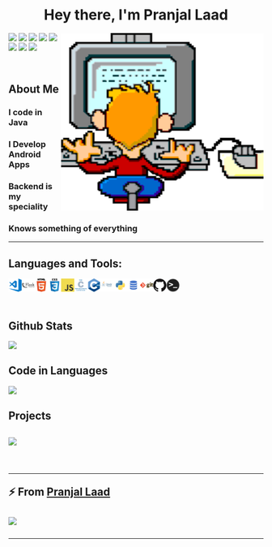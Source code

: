<p>
  
  <h1 align='center'>Hey there, I'm Pranjal Laad</h1>

</p>

<img align="right" src="https://github.com/anubhavv1998/pranjal01/blob/main/Image.gif" height="350" width="400">

[![](https://img.shields.io/badge/LinkedIn-Pranjal-blue)](https://www.linkedin.com/in/pranjal-laad-61b138131/)
[![](https://img.shields.io/badge/Twitter-Pranjal-skyblue)]( https://twitter.com/pranjal_laad?s=08/)
[![](https://img.shields.io/badge/HackerRank-Pranjal-brightgreen)](https://www.hackerrank.com/laadpranjal/)
[![](https://img.shields.io/badge/Instagram-Pranjal-orange)](https://instagram.com/pranjal_laad?igshid=126bev3b3cgxx)
[![](https://img.shields.io/badge/GeeksForGeeks-Pranjal-brightgreen)](https://auth.geeksforgeeks.org/user/laadpranjal/)
[![](https://img.shields.io/badge/YouTube-Pranjal-darkred)](https://youtube.com/user/pranjal4501/)
[![](https://img.shields.io/badge/Gmail-laadpranjal@gmail.com-red)](mailto:laadpranjal@gmail.com)
[![](https://img.shields.io/badge/facebook-Pranjal-blue)](https://www.facebook.com/pranjal.laad.75/)

<br>

<h2 align="top">About Me</h2>

### I code in Java

### I Develop Android Apps 

### Backend is my speciality

### Knows something of everything 


<hr>

## Languages and Tools:

<img align="left" alt="Visual Studio Code" width="26px" src="https://raw.githubusercontent.com/github/explore/80688e429a7d4ef2fca1e82350fe8e3517d3494d/topics/visual-studio-code/visual-studio-code.png" />
<img align="left" alt="Flask" width="26px" src="https://raw.githubusercontent.com/github/explore/80688e429a7d4ef2fca1e82350fe8e3517d3494d/topics/flask/flask.png" />
<img align="left" alt="HTML5" width="26px" src="https://raw.githubusercontent.com/github/explore/80688e429a7d4ef2fca1e82350fe8e3517d3494d/topics/html/html.png" />
<img align="left" alt="CSS3" width="26px" src="https://raw.githubusercontent.com/github/explore/80688e429a7d4ef2fca1e82350fe8e3517d3494d/topics/css/css.png" />
<img align="left" alt="JavaScript" width="26px" src="https://raw.githubusercontent.com/github/explore/80688e429a7d4ef2fca1e82350fe8e3517d3494d/topics/javascript/javascript.png" />
<img align="left" alt="C" width="26px" src="https://raw.githubusercontent.com/github/explore/80688e429a7d4ef2fca1e82350fe8e3517d3494d/topics/c/c.png" />
<img align="left" alt="CPP" width="26px" src="https://raw.githubusercontent.com/github/explore/80688e429a7d4ef2fca1e82350fe8e3517d3494d/topics/cpp/cpp.png" />
<img align="left" alt="Java" width="26px" src="https://raw.githubusercontent.com/github/explore/80688e429a7d4ef2fca1e82350fe8e3517d3494d/topics/java/java.png" />
<img align="left" alt="python" width="26px" src="https://raw.githubusercontent.com/github/explore/80688e429a7d4ef2fca1e82350fe8e3517d3494d/topics/python/python.png" />
<img align="left" alt="SQL" width="26px" src="https://raw.githubusercontent.com/github/explore/80688e429a7d4ef2fca1e82350fe8e3517d3494d/topics/sql/sql.png" />
<img align="left" alt="Git" width="26px" src="https://raw.githubusercontent.com/github/explore/80688e429a7d4ef2fca1e82350fe8e3517d3494d/topics/git/git.png" />
<img align="left" alt="GitHub" width="26px" src="https://raw.githubusercontent.com/github/explore/78df643247d429f6cc873026c0622819ad797942/topics/github/github.png" />
<img align="left" alt="Terminal" width="26px" src="https://raw.githubusercontent.com/github/explore/80688e429a7d4ef2fca1e82350fe8e3517d3494d/topics/terminal/terminal.png" /><br/>
<br/>
<br>

<h2 style="block">Github Stats</h2>
<p width="100%">
  <a href="https://github.com/pranjal01">
    <img align="top" src="https://github-readme-stats.vercel.app/api?username=pranjal01&theme=highcontrast&show_icons=true&count_private=true" />
  </a>
</p>

<h2 style="block">Code in Languages</h2>
  <p width="100%">
    <a href="https://github.com/pranjal01">
      <img align="top" src="https://github-readme-stats.vercel.app/api/top-langs/?username=pranjal01&theme=highcontrast&show_icons=true&count_private=true&layout=compact"/>
    </a>
  </p>

  <h2 style="block">  Projects <h2>
  <p width="100%">
    <a href="https://github.com/pranjal01/Krishak_Android_App">
      <img align="top" src="https://github-readme-stats.vercel.app/api/pin/?username=pranjal01&repo=Krishak_Android_App&theme=highcontrast&show_icons=true&count_private=true&layout=compact"/>
    </a>
      <br><br>
    
<!--  
   <a href="https://github.com/pranjal01/EmployeeLoanMgt">
    <img align="top" src="https://github-readme-stats.vercel.app/api/pin/?username=pranjal01&repo=EmployeeLoanMgt&theme=highcontrast&show_icons=true&count_private=true&layout=compact"/>
    </a>
    <br><br>
    <a href="https://github.com/anubhavv1998/EazyPeazy">
    <img align="top" src="https://github-readme-stats.vercel.app/api/pin/?username=pranjal01&repo=EazyPeazy&theme=highcontrast&show_icons=true&count_private=true&layout=compact"/>
    </a>
    <br><br>
    <a href="https://github.com/anubhavv1998/Book-Navigator-GCExtention">
    <img align="top" src="https://github-readme-stats.vercel.app/api/pin/?username=pranjal01&repo=Book-Navigator-GCExtention&theme=highcontrast&show_icons=true&count_private=true&layout=compact"/>
    </a>
    <br><br>
    <a href="https://github.com/anubhavv1998/E-Book_Services">
    <img align="top" src="https://github-readme-stats.vercel.app/api/pin/?username=pranjal01&repo=E-Book_Services&theme=highcontrast&show_icons=true&count_private=true&layout=compact"/>
    </a>
</p>
-->

<!--
<details>
<summary>:zap:        </summary>
</details>
Here are some gists [here](https://gist.github.com/anubhavv1998)
code snippits here
-->
<hr>

⚡ From  [Pranjal Laad](https://github.com/pranjal01)<br><br>
![](https://komarev.com/ghpvc/?username=your-github-pranjal01&label=PROFILE+VIEWS)<hr>


<!-- Aage aur projects bnane hai


<!--
Here are some ideas to get you started:

- 🔭 I’m currently working on ...
- 🌱 I’m currently learning ...
- 👯 I’m looking to collaborate on ...
- 🤔 I’m looking for help with ...
- 💬 Ask me about ...
- 📫 How to reach me: ...
- 😄 Pronouns: ...
- ⚡ Fun fact: ...
-->
